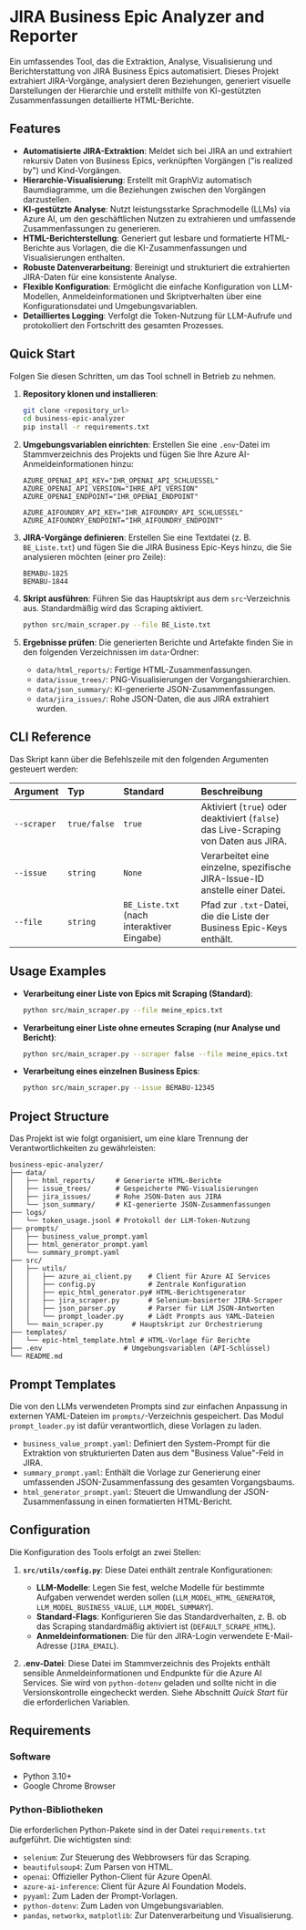 # JIRA Business Epic Analyzer and Reporter

Ein umfassendes Tool, das die Extraktion, Analyse, Visualisierung und Berichterstattung von JIRA Business Epics automatisiert. Dieses Projekt extrahiert JIRA-Vorgänge, analysiert deren Beziehungen, generiert visuelle Darstellungen der Hierarchie und erstellt mithilfe von KI-gestützten Zusammenfassungen detaillierte HTML-Berichte.

## Features

-   **Automatisierte JIRA-Extraktion**: Meldet sich bei JIRA an und extrahiert rekursiv Daten von Business Epics, verknüpften Vorgängen ("is realized by") und Kind-Vorgängen.
-   **Hierarchie-Visualisierung**: Erstellt mit GraphViz automatisch Baumdiagramme, um die Beziehungen zwischen den Vorgängen darzustellen.
-   **KI-gestützte Analyse**: Nutzt leistungsstarke Sprachmodelle (LLMs) via Azure AI, um den geschäftlichen Nutzen zu extrahieren und umfassende Zusammenfassungen zu generieren.
-   **HTML-Berichterstellung**: Generiert gut lesbare und formatierte HTML-Berichte aus Vorlagen, die die KI-Zusammenfassungen und Visualisierungen enthalten.
-   **Robuste Datenverarbeitung**: Bereinigt und strukturiert die extrahierten JIRA-Daten für eine konsistente Analyse.
-   **Flexible Konfiguration**: Ermöglicht die einfache Konfiguration von LLM-Modellen, Anmeldeinformationen und Skriptverhalten über eine Konfigurationsdatei und Umgebungsvariablen.
-   **Detailliertes Logging**: Verfolgt die Token-Nutzung für LLM-Aufrufe und protokolliert den Fortschritt des gesamten Prozesses.

## Quick Start

Folgen Sie diesen Schritten, um das Tool schnell in Betrieb zu nehmen.

1.  **Repository klonen und installieren**:
    ```bash
    git clone <repository_url>
    cd business-epic-analyzer
    pip install -r requirements.txt
    ```

2.  **Umgebungsvariablen einrichten**:
    Erstellen Sie eine `.env`-Datei im Stammverzeichnis des Projekts und fügen Sie Ihre Azure AI-Anmeldeinformationen hinzu:
    ```env
    AZURE_OPENAI_API_KEY="IHR_OPENAI_API_SCHLUESSEL"
    AZURE_OPENAI_API_VERSION="IHRE_API_VERSION"
    AZURE_OPENAI_ENDPOINT="IHR_OPENAI_ENDPOINT"

    AZURE_AIFOUNDRY_API_KEY="IHR_AIFOUNDRY_API_SCHLUESSEL"
    AZURE_AIFOUNDRY_ENDPOINT="IHR_AIFOUNDRY_ENDPOINT"
    ```

3.  **JIRA-Vorgänge definieren**:
    Erstellen Sie eine Textdatei (z. B. `BE_Liste.txt`) und fügen Sie die JIRA Business Epic-Keys hinzu, die Sie analysieren möchten (einer pro Zeile):
    ```
    BEMABU-1825
    BEMABU-1844
    ```

4.  **Skript ausführen**:
    Führen Sie das Hauptskript aus dem `src`-Verzeichnis aus. Standardmäßig wird das Scraping aktiviert.
    ```bash
    python src/main_scraper.py --file BE_Liste.txt
    ```

5.  **Ergebnisse prüfen**:
    Die generierten Berichte und Artefakte finden Sie in den folgenden Verzeichnissen im `data`-Ordner:
    -   `data/html_reports/`: Fertige HTML-Zusammenfassungen.
    -   `data/issue_trees/`: PNG-Visualisierungen der Vorgangshierarchien.
    -   `data/json_summary/`: KI-generierte JSON-Zusammenfassungen.
    -   `data/jira_issues/`: Rohe JSON-Daten, die aus JIRA extrahiert wurden.

## CLI Reference

Das Skript kann über die Befehlszeile mit den folgenden Argumenten gesteuert werden:

| Argument    | Typ     | Standard                               | Beschreibung                                                                               |
| :---------- | :------ | :------------------------------------- | :----------------------------------------------------------------------------------------- |
| `--scraper` | `true/false` | `true`                                 | Aktiviert (`true`) oder deaktiviert (`false`) das Live-Scraping von Daten aus JIRA.        |
| `--issue`   | `string`  | `None`                                 | Verarbeitet eine einzelne, spezifische JIRA-Issue-ID anstelle einer Datei.                  |
| `--file`    | `string`  | `BE_Liste.txt` (nach interaktiver Eingabe) | Pfad zur `.txt`-Datei, die die Liste der Business Epic-Keys enthält.                       |

## Usage Examples

-   **Verarbeitung einer Liste von Epics mit Scraping (Standard)**:
    ```bash
    python src/main_scraper.py --file meine_epics.txt
    ```

-   **Verarbeitung einer Liste ohne erneutes Scraping (nur Analyse und Bericht)**:
    ```bash
    python src/main_scraper.py --scraper false --file meine_epics.txt
    ```

-   **Verarbeitung eines einzelnen Business Epics**:
    ```bash
    python src/main_scraper.py --issue BEMABU-12345
    ```

## Project Structure

Das Projekt ist wie folgt organisiert, um eine klare Trennung der Verantwortlichkeiten zu gewährleisten:

```
business-epic-analyzer/
├── data/
│   ├── html_reports/     # Generierte HTML-Berichte
│   ├── issue_trees/      # Gespeicherte PNG-Visualisierungen
│   ├── jira_issues/      # Rohe JSON-Daten aus JIRA
│   └── json_summary/     # KI-generierte JSON-Zusammenfassungen
├── logs/
│   └── token_usage.jsonl # Protokoll der LLM-Token-Nutzung
├── prompts/
│   ├── business_value_prompt.yaml
│   ├── html_generator_prompt.yaml
│   └── summary_prompt.yaml
├── src/
│   ├── utils/
│   │   ├── azure_ai_client.py    # Client für Azure AI Services
│   │   ├── config.py             # Zentrale Konfiguration
│   │   ├── epic_html_generator.py# HTML-Berichtsgenerator
│   │   ├── jira_scraper.py       # Selenium-basierter JIRA-Scraper
│   │   ├── json_parser.py        # Parser für LLM JSON-Antworten
│   │   └── prompt_loader.py      # Lädt Prompts aus YAML-Dateien
│   └── main_scraper.py       # Hauptskript zur Orchestrierung
├── templates/
│   └── epic-html_template.html # HTML-Vorlage für Berichte
├── .env                    # Umgebungsvariablen (API-Schlüssel)
└── README.md
```

## Prompt Templates

Die von den LLMs verwendeten Prompts sind zur einfachen Anpassung in externen YAML-Dateien im `prompts/`-Verzeichnis gespeichert. Das Modul `prompt_loader.py` ist dafür verantwortlich, diese Vorlagen zu laden.

-   `business_value_prompt.yaml`: Definiert den System-Prompt für die Extraktion von strukturierten Daten aus dem "Business Value"-Feld in JIRA.
-   `summary_prompt.yaml`: Enthält die Vorlage zur Generierung einer umfassenden JSON-Zusammenfassung des gesamten Vorgangsbaums.
-   `html_generator_prompt.yaml`: Steuert die Umwandlung der JSON-Zusammenfassung in einen formatierten HTML-Bericht.

## Configuration

Die Konfiguration des Tools erfolgt an zwei Stellen:

1.  **`src/utils/config.py`**: Diese Datei enthält zentrale Konfigurationen:
    -   **LLM-Modelle**: Legen Sie fest, welche Modelle für bestimmte Aufgaben verwendet werden sollen (`LLM_MODEL_HTML_GENERATOR`, `LLM_MODEL_BUSINESS_VALUE`, `LLM_MODEL_SUMMARY`).
    -   **Standard-Flags**: Konfigurieren Sie das Standardverhalten, z. B. ob das Scraping standardmäßig aktiviert ist (`DEFAULT_SCRAPE_HTML`).
    -   **Anmeldeinformationen**: Die für den JIRA-Login verwendete E-Mail-Adresse (`JIRA_EMAIL`).

2.  **.env-Datei**: Diese Datei im Stammverzeichnis des Projekts enthält sensible Anmeldeinformationen und Endpunkte für die Azure AI Services. Sie wird von `python-dotenv` geladen und sollte nicht in die Versionskontrolle eingecheckt werden. Siehe Abschnitt *Quick Start* für die erforderlichen Variablen.

## Requirements

### Software
-   Python 3.10+
-   Google Chrome Browser

### Python-Bibliotheken
Die erforderlichen Python-Pakete sind in der Datei `requirements.txt` aufgeführt. Die wichtigsten sind:
-   `selenium`: Zur Steuerung des Webbrowsers für das Scraping.
-   `beautifulsoup4`: Zum Parsen von HTML.
-   `openai`: Offizieller Python-Client für Azure OpenAI.
-   `azure-ai-inference`: Client für Azure AI Foundation Models.
-   `pyyaml`: Zum Laden der Prompt-Vorlagen.
-   `python-dotenv`: Zum Laden von Umgebungsvariablen.
-   `pandas`, `networkx`, `matplotlib`: Zur Datenverarbeitung und Visualisierung.

